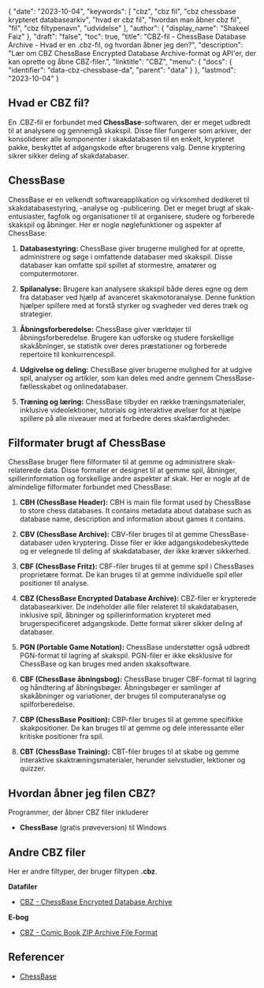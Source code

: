 {
  "date": "2023-10-04",
  "keywords": [
"cbz",
"cbz fil",
"cbz chessbase krypteret databasearkiv",
"hvad er cbz fil",
"hvordan man åbner cbz fil",
"fil",
"cbz filtypenavn",
"udvidelse"
],
  "author": {
    "display_name": "Shakeel Faiz"
},
  "draft": "false",
  "toc": true,
  "title": "CBZ-fil - ChessBase Database Archive - Hvad er en .cbz-fil, og hvordan åbner jeg den?",
  "description": "Lær om CBZ ChessBase Encrypted Database Archive-format og API'er, der kan oprette og åbne CBZ-filer.",
  "linktitle": "CBZ",
  "menu": {
    "docs": {
      "identifier": "data-cbz-chessbase-da",
      "parent": "data"
}
},
  "lastmod": "2023-10-04"
}

## Hvad er CBZ fil?

En .CBZ-fil er forbundet med **ChessBase**-softwaren, der er meget udbredt til at analysere og gennemgå skakspil. Disse filer fungerer som arkiver, der konsoliderer alle komponenter i skakdatabasen til en enkelt, krypteret pakke, beskyttet af adgangskode efter brugerens valg. Denne kryptering sikrer sikker deling af skakdatabaser.

## ChessBase

ChessBase er en velkendt softwareapplikation og virksomhed dedikeret til skakdatabasestyring, -analyse og -publicering. Det er meget brugt af skak-entusiaster, fagfolk og organisationer til at organisere, studere og forberede skakspil og åbninger. Her er nogle nøglefunktioner og aspekter af ChessBase:

1.  **Databasestyring:** ChessBase giver brugerne mulighed for at oprette, administrere og søge i omfattende databaser med skakspil. Disse databaser kan omfatte spil spillet af stormestre, amatører og computermotorer.
    
2.  **Spilanalyse:** Brugere kan analysere skakspil både deres egne og dem fra databaser ved hjælp af avanceret skakmotoranalyse. Denne funktion hjælper spillere med at forstå styrker og svagheder ved deres træk og strategier.
    
3.  **Åbningsforberedelse:** ChessBase giver værktøjer til åbningsforberedelse. Brugere kan udforske og studere forskellige skakåbninger, se statistik over deres præstationer og forberede repertoire til konkurrencespil.
    
4.  **Udgivelse og deling:** ChessBase giver brugerne mulighed for at udgive spil, analyser og artikler, som kan deles med andre gennem ChessBase-fællesskabet og onlinedatabaser.
    
5.  **Træning og læring:** ChessBase tilbyder en række træningsmaterialer, inklusive videolektioner, tutorials og interaktive øvelser for at hjælpe spillere på alle niveauer med at forbedre deres skakfærdigheder.

## Filformater brugt af ChessBase

ChessBase bruger flere filformater til at gemme og administrere skak-relaterede data. Disse formater er designet til at gemme spil, åbninger, spillerinformation og forskellige andre aspekter af skak. Her er nogle af de almindelige filformater forbundet med ChessBase:

1.  **CBH (ChessBase Header):** CBH is main file format used by ChessBase to store chess databases. It contains metadata about database such as database name, description and information about games it contains.
    
2.  **CBV (ChessBase Archive):** CBV-filer bruges til at gemme ChessBase-databaser uden kryptering. Disse filer er ikke adgangskodebeskyttede og er velegnede til deling af skakdatabaser, der ikke kræver sikkerhed.
    
3.  **CBF (ChessBase Fritz):** CBF-filer bruges til at gemme spil i ChessBases proprietære format. De kan bruges til at gemme individuelle spil eller positioner til analyse.
    
4.  **CBZ (ChessBase Encrypted Database Archive):** CBZ-filer er krypterede databasearkiver. De indeholder alle filer relateret til skakdatabasen, inklusive spil, åbninger og spillerinformation krypteret med brugerspecificeret adgangskode. Dette format sikrer sikker deling af databaser.
    
5.  **PGN (Portable Game Notation):** ChessBase understøtter også udbredt PGN-format til lagring af skakspil. PGN-filer er ikke eksklusive for ChessBase og kan bruges med anden skaksoftware.
    
6.  **CBF (ChessBase åbningsbog):** ChessBase bruger CBF-format til lagring og håndtering af åbningsbøger. Åbningsbøger er samlinger af skakåbninger og variationer, der bruges til computeranalyse og spilforberedelse.
    
7.  **CBP (ChessBase Position):** CBP-filer bruges til at gemme specifikke skakpositioner. De kan bruges til at gemme og dele interessante eller kritiske positioner fra spil.
    
8.  **CBT (ChessBase Training):** CBT-filer bruges til at skabe og gemme interaktive skaktræningsmaterialer, herunder selvstudier, lektioner og quizzer.
    
## Hvordan åbner jeg filen CBZ?

Programmer, der åbner CBZ filer inkluderer

- **ChessBase** (gratis prøveversion) til Windows

## Andre CBZ filer

Her er andre filtyper, der bruger filtypen **.cbz**.

**Datafiler**
- [CBZ - ChessBase Encrypted Database Archive](/data/cbz-chessbase/)

**E-bog**
- [CBZ - Comic Book ZIP Archive File Format](/ebook/cbz/)

## Referencer
* [ChessBase](https://en.wikipedia.org/wiki/ChessBase)


